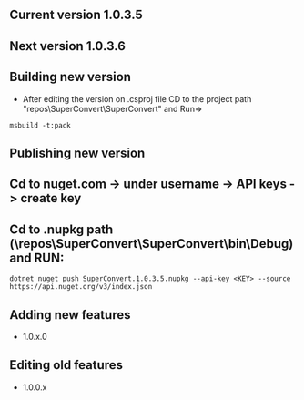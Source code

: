 ﻿## Current version 1.0.3.5
## Next version 1.0.3.6

## Building new version
 - After editing the version on .csproj file CD to the project path "repos\SuperConvert\SuperConvert" and Run=>

``` 
msbuild -t:pack 
```

## Publishing new version 
## Cd to nuget.com -> under username -> API keys -> create key
## Cd to .nupkg path (\repos\SuperConvert\SuperConvert\bin\Debug\) and RUN:

```
dotnet nuget push SuperConvert.1.0.3.5.nupkg --api-key <KEY> --source https://api.nuget.org/v3/index.json
```

## Adding new features 
- 1.0.x.0
## Editing old features 
- 1.0.0.x
